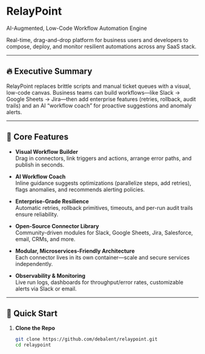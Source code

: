# RelayPoint  
AI-Augmented, Low-Code Workflow Automation Engine  

Real-time, drag-and-drop platform for business users and developers to compose, deploy, and monitor resilient automations across any SaaS stack.  

---

## 🔥 Executive Summary  

RelayPoint replaces brittle scripts and manual ticket queues with a visual, low-code canvas. Business teams can build workflows—like Slack → Google Sheets → Jira—then add enterprise features (retries, rollback, audit trails) and an AI “workflow coach” for proactive suggestions and anomaly alerts.  

---

## 🎯 Core Features  

- **Visual Workflow Builder**  
  Drag in connectors, link triggers and actions, arrange error paths, and publish in seconds.

- **AI Workflow Coach**  
  Inline guidance suggests optimizations (parallelize steps, add retries), flags anomalies, and recommends alerting policies.

- **Enterprise-Grade Resilience**  
  Automatic retries, rollback primitives, timeouts, and per-run audit trails ensure reliability.

- **Open-Source Connector Library**  
  Community-driven modules for Slack, Google Sheets, Jira, Salesforce, email, CRMs, and more.

- **Modular, Microservices-Friendly Architecture**  
  Each connector lives in its own container—scale and secure services independently.

- **Observability & Monitoring**  
  Live run logs, dashboards for throughput/error rates, customizable alerts via Slack or email.

---

## 🚀 Quick Start  

1. **Clone the Repo**  
   ```bash
   git clone https://github.com/debalent/relaypoint.git
   cd relaypoint
